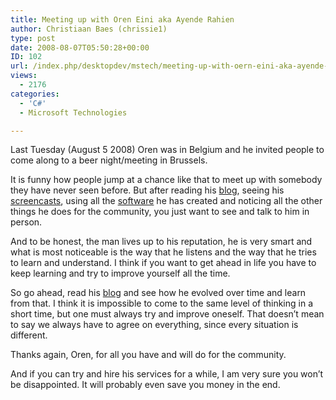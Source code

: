 ```yaml
---
title: Meeting up with Oren Eini aka Ayende Rahien
author: Christiaan Baes (chrissie1)
type: post
date: 2008-08-07T05:50:28+00:00
ID: 102
url: /index.php/desktopdev/mstech/meeting-up-with-oern-eini-aka-ayende-rah/
views:
  - 2176
categories:
  - 'C#'
  - Microsoft Technologies

---
```

Last Tuesday (August 5 2008) Oren was in Belgium and he invited people to come along to a beer night/meeting in Brussels.
  
It is funny how people jump at a chance like that to meet up with somebody they have never seen before. But after reading his [blog][1], seeing his [screencasts][2], using all the [software][3] he has created and noticing all the other things he does for the community, you just want to see and talk to him in person. 

And to be honest, the man lives up to his reputation, he is very smart and what is most noticeable is the way that he listens and the way that he tries to learn and understand. I think if you want to get ahead in life you have to keep learning and try to improve yourself all the time. 

So go ahead, read his [blog][1] and see how he evolved over time and learn from that. I think it is impossible to come to the same level of thinking in a short time, but one must always try and improve oneself. That doesn&#8217;t mean to say we always have to agree on everything, since every situation is different.

Thanks again, Oren, for all you have and will do for the community.

And if you can try and hire his services for a while, I am very sure you won&#8217;t be disappointed. It will probably even save you money in the end.

 [1]: http://www.ayende.com/Blog/
 [2]: http://www.ayende.com/hibernating-rhinos.aspx
 [3]: http://www.ayende.com/projects/projects.aspx